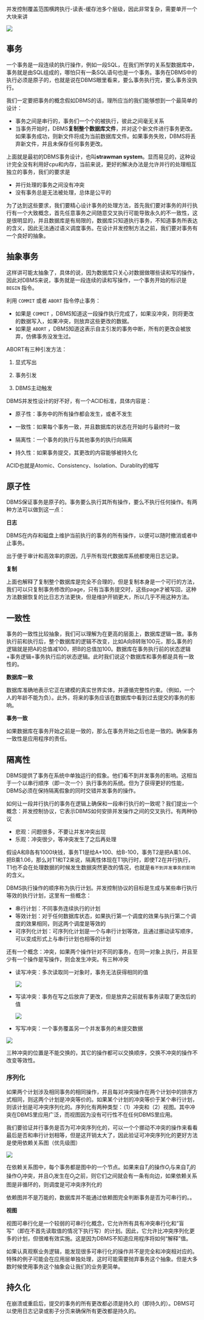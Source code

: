 并发控制覆盖范围横跨执行-读表-缓存池多个层级，因此非常复杂，需要单开一个大块来讲

![](http://pic.netpunk.space/images/2022/05/23/20220523130547.png)

## 事务

一个事务是一段连续的执行操作，例如一段SQL，在我们所学的关系型数据库中，事务就是由SQL组成的，哪怕只有一条SQL语句也是一个事务。事务在DBMS中的执行必须是原子的，也就是说在DBMS眼里看来，要么事务执行完，要么事务没执行。

我们一定要把事务的概念假如DBMS的话，理所应当的我们能够想到一个最简单的设计：

* 事务之间是串行的，事务们一个个的被执行，彼此之间毫无关系
* 当事务开始时，DBMS**复制整个数据库文件**，并对这个新文件进行事务更改。如果事务成功，则新文件将成为当前数据库文件。如果事务失败，DBMS将丢弃新文件，并且未保存任何事务更改。

上面就是最初的DBMS事务设计，也叫**strawman system**。显而易见的，这种设计完全没有利用好cpu和内存，当前来说，更好的解决办法是允许并行的处理相互独立的事务，我们的要求是

* 并行处理的事务之间没有冲突
* 没有事务总是无法被处理，总体是公平的

为了达到这些要求，我们要精心设计事务的处理方法，首先我们要对事务的并行执行有一个大致概念，首先任意事务之间随意交叉执行可能导致永久的不一致性，这是很明显的，并且数据库是有局限的，数据库只知道执行事务，不知道事务所表达的含义，因此无法通过语义调度事务。在设计并发控制方法之前，我们要对事务有一个良好的抽象。

## 抽象事务

这样讲可能太抽象了，具体的说，因为数据库只关心对数据做哪些读和写的操作，因此对DBMS来说，事务就是一段连续的读和写操作，一个事务开始的标识是 `BEGIN` 指令。

利用 `COMMIT` 或者 `ABORT` 指令停止事务：

* 如果是 `COMMIT` ，DBMS知道这一段操作执行完成了，如果没冲突，则将更改的数据写入，如果冲突，则放弃这些更改的数据。
* 如果是 `ABORT` ，DBMS知道这表示自主引发的事务中断，所有的更改会被放弃，仿佛事务没发生过。

ABORT有三种引发方法：

1. 显式写出

2. 事务引发

3. DBMS主动触发

DBMS并发性设计的好不好，有一个ACID标准，具体内容是：

* 原子性：事务中的所有操作都会发生，或者不发生

* 一致性：如果每个事务一致，并且数据库的状态在开始时与最终时一致
* 隔离性：一个事务的执行与其他事务的执行向隔离
* 持久性：如果事务提交，其更改的内容能够被持久化

ACID也就是Atomic、Consistency、Isolation、Durablity的缩写

## 原子性

DBMS保证事务是原子的。事务要么执行其所有操作，要么不执行任何操作。有两种方法可以做到这一点：

**日志**

DBMS在内存和磁盘上维护当前执行的事务的所有操作，以便可以随时撤消或者中止事务。

出于便于审计和高效率的原因，几乎所有现代数据库系统都使用日志记录。

**复制**

上面也解释了复制整个数据库是完全不合理的，但是复制本身是一个可行的方法，我们可以只复制事务修改的page，只有当事务提交时，这些page才被写回，这种方法数据恢复的比日志方法更快，但是维护开销更大，所以几乎不用这种方法。

## 一致性

事务的一致性比较抽象，我们可以理解为在更高的层面上，数据库逻辑一致。事务执行前和执行后，整个数据库的逻辑不改变，比如A向B转账100元，那么事务的逻辑就是把A的总值减100，把B的总值加100。数据库在事务执行前的状态逻辑+事务逻辑=事务执行后的状态逻辑。此时我们说这个数据库和事务都是具有一致性的。

**数据库一致**

数据库准确地表示它正在建模的真实世界实体，并遵循完整性约束。（例如，一个人的年龄不能为负）。此外，将来的事务应该在数据库中看到过去提交的事务的影响。

**事务一致**

如果数据库在事务开始之前是一致的，那么在事务开始之后也是一致的。确保事务一致性是应用程序的责任。

## 隔离性

DBMS提供了事务在系统中单独运行的假象。他们看不到并发事务的影响。这相当于一个以串行顺序（即一次一个）执行事务的系统。但为了获得更好的性能，DBMS必须在保持隔离假象的同时交错并发事务的操作。

如何让一段并行执行的事务在逻辑上确保和一段串行执行的一致呢？我们提出一个概念：并发控制协议，它表示DBMS如何安排并发操作之间的交叉执行。有两种协议

* 悲观：问题很多，不要让并发冲突出现
* 乐观：冲突很少，等冲突发生了之后再处理

假设A和B各有1000块钱，事务T1是给A+100、给B-100，事务T2是把A乘1.06、把B乘1.06，那么对T1和T2来说，隔离性体现在T1执行时，即使T2在并行执行，T1也不会在处理数据的时候发生数据突然更改的情况，也就是`看不到并发事务的影响`的含义。

DBMS执行操作的顺序称为执行计划。并发控制协议的目标是生成与某些串行执行等效的执行计划，这里有一些概念：

* 串行计划：不同事务连续执行的计划
* 等效计划：对于任何数据库状态，如果执行第一个调度的效果与执行第二个调度的效果相同，则这两个调度是等效的
* 可序列化计划：可序列化计划是一个与串行计划等效，且通过挪动读写顺序，可以变成形式上与串行计划也相等的计划

还有一个概念：冲突，如果两个操作针对不同的事务，在同一对象上执行，并且至少有一个操作是写操作，则会发生冲突。有三种冲突

* 读写冲突：多次读取同一对象时，事务无法获得相同的值

  ![](http://pic.netpunk.space/images/2022/05/23/20220523163855.png)

* 写读冲突：事务在写之后放弃了更改，但是放弃之前就有事务读取了更改后的值

  ![](http://pic.netpunk.space/images/2022/05/23/20220523163954.png)

* 写写冲突：一个事务覆盖另一个并发事务的未提交数据

![](http://pic.netpunk.space/images/2022/05/23/20220523164244.png)

三种冲突的位置是不能交换的，其它的操作都可以交换顺序，交换不冲突的操作不改变等效性。

### 序列化

如果两个计划涉及相同事务的相同操作，并且每对冲突操作在两个计划中的排序方式相同，则这两个计划是冲突等价的。如果某个计划的冲突等价于某个串行计划，则该计划是可冲突序列化的。序列化有两种类型：（1）冲突和（2）视图。其中冲突在DBMS里应用广泛，而视图因为没有可行性不在任何DBMS里应用。

我们要验证并行事务是否为可冲突序列化的，可以一个个挪动不冲突的操作来看看最后是否和串行计划相等，但是这开销太大了，因此验证可冲突序列化的更好方法是使用依赖关系图（优先级图）

![](http://pic.netpunk.space/images/2022/05/23/20220523165747.png)

在依赖关系图中，每个事务都是图中的一个节点。如果来自$T_{i}$的操作$O_{i}$与来自$T_{j}$的操作$O_{j}$冲突，并且$O_{i}$发生在$O_{j}$​之前，则它们之间就会有一条有向边，如果依赖关系图是非循环的，则调度是可冲突序列化的

依赖图并不是万能的，数据库并不能通过依赖图完全判断事务是否为可串行的。。

**视图**

视图可串行化是一个较弱的可串行化概念，它允许所有具有冲突串行化和“盲写”（即在不首先读取值的情况下执行写）的计划。因此，它允许比冲突序列化更多的计划，但很难有效实施。这是因为DBMS不知道应用程序将如何“解释”值。

如果认真观察业务逻辑，能发现很多可串行化的操作并不是完全和冲突相对应的。特殊的例子可能会在应用层单独处理，这时可能需要抛弃事务这个抽象。但是大多数时候使用事务这个抽象会让我们的业务更简单。

## 持久化

在崩溃或重启后，提交的事务的所有更改都必须是持久的（即持久的）。DBMS可以使用日志记录或影子分页来确保所有更改都是持久的。














































